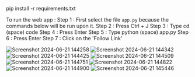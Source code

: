 pip install -r requirements.txt

To run the web app :
Step 1 : First select the file `app.py` because the commands below will be run upon it.
Step 2 : Press Ctrl + J
Step 3 : Type cd (space) code
Step 4 : Press Enter
Step 5 : Type python (space) app.py
Step 6 : Press Enter
Step 7 : Click on the 'Follow Link'

![Screenshot 2024-06-21 144258](https://github.com/coderANYA/FYP-2024-mca/assets/136494227/840872b5-5e95-4e77-8ad8-8198a04ffdd5)
![Screenshot 2024-06-21 144342](https://github.com/coderANYA/FYP-2024-mca/assets/136494227/aafc75d4-d81a-4bff-a9e0-66a7c23a103d)
![Screenshot 2024-06-21 144425](https://github.com/coderANYA/FYP-2024-mca/assets/136494227/d8428059-c6a7-484d-af77-3109ce1fcb15)
![Screenshot 2024-06-21 144509](https://github.com/coderANYA/FYP-2024-mca/assets/136494227/c2b999f5-f030-44ac-b2bf-9997c36cb33b)
![Screenshot 2024-06-21 144751](https://github.com/coderANYA/FYP-2024-mca/assets/136494227/7690612e-f6ec-4eab-9ed2-95f7ed5fa497)
![Screenshot 2024-06-21 144822](https://github.com/coderANYA/FYP-2024-mca/assets/136494227/b7ce95fd-28bd-4158-bc14-6e29712de4e8)
![Screenshot 2024-06-21 144900](https://github.com/coderANYA/FYP-2024-mca/assets/136494227/d653303c-9351-40a6-b2a7-00abd5ce3b08)
![Screenshot 2024-06-21 145446](https://github.com/coderANYA/FYP-2024-mca/assets/136494227/396ad80d-780c-4cd2-97c0-986a866e3307)
